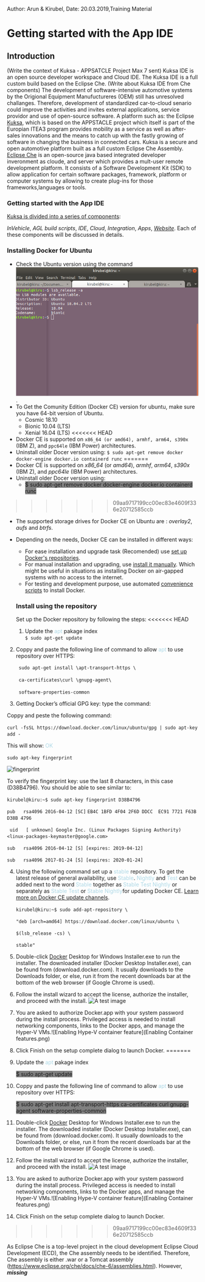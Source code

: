 Author: Arun & Kirubel, Date: 20.03.2019,Training Material
# Getting started with the App IDE
## Introduction 
(Write the context of Kuksa - APPSATCLE Project Max 7 sent)
Kuksa IDE is an open source developer workspace and Cloud IDE. The Kuksa IDE is a full custom build based on the Eclipse Che. 
(Write about Kuksa IDE from Che components)
The development of software-intensive automotive systems by the Origional Equipment Manufuctureres (OEM) still has unresolved challanges. Therefore, development of standardized car-to-cloud senario could improve the activities and invites external applications, service providor and use of open-source software. A platform such as: the Eclipse [Kuksa](https://www.eclipse.org/kuksa/), which is based on the APPSTACLE project which itself is part of the Europian ITEA3 program provides mobility as a service as well as after-sales innovations and the means to catch up with the fastly growing of software in changing the business in connected cars. Kuksa is a secure and open automotive platform built as a full custom Eclipse Che Assembly. [Eclipse Che](https://en.wikipedia.org/wiki/Eclipse_Che) is an open-source java based integrated developer inveronment as cloude, and server which provides a mult-user remote development platform. It consists of a Software Development Kit (SDK) to allow application for certain software packages, framework, platform or computer systems by allowing to create plug-ins for those frameworks,languages or tools.
### Getting started with the App IDE
[Kuksa is divided into a series of components](https://wiki.eclipse.org/Kuksa): 

*InVehicle*, *AGL build scripts*, *IDE*, *Cloud*, *Integration*, *Apps*, *[Website](https://projects.eclipse.org/projects/iot.kuksa)*. Each of these components will be discussed in details. 
### Installing Docker for Ubuntu
* Check the Ubuntu version using the command ![*lsb_release -a*](check_ubuntu_version0.png). 
* To Get the Comunity Edition (Docker CE) version for ubuntu, make sure you have 64-bit version of Ubuntu. 
    * Cosmic 18.10
    * Bionic 10.04 (LTS)
    * Xenial 16.04 (LTS)
<<<<<<< HEAD
* Docker CE is supported on ```x86_64 (or amd64), armhf, arm64, s390x``` (IBM Z), and ```ppc64le``` (IBM Power) architectures.
* Uninstall older Docer version using: 
   ```$ sudo apt-get remove docker docker-engine docker.io containerd runc``` 
=======
* Docker CE is supported on *x86_64* (or *amd64*), *armhf*, *arm64*, *s390x* (IBM Z), and *ppc64le* (IBM Power) architectures.
* Uninstall older Docer version using: 
   *   <span style="background-color:grey"> $ sudo apt-get remove docker docker-engine <span>docker.i</span>o containerd runc </span> 
>>>>>>> 09aa9717199cc00ec83e4609f336e20712585ccb
* The supported storage drives for Docker CE on Ubuntu are : *overlay2*, *aufs* and *btrfs*.
* Depending on the needs, Docker CE can be installed in different ways: 
    * For ease installation and upgrade task (Recomended) use [set up Docker's repositories](https://docs.docker.com/install/linux/docker-ce/ubuntu/#install-from-a-package).
    * For manual installation and upgrading, use [install it manually](https://docs.docker.com/install/linux/docker-ce/ubuntu/#install-from-a-package). Which might be useful in situations as installing Docker on air-gapped systems with no access to the internet.
    * For testing and development purpose, use automated [convenience scripts](https://docs.docker.com/install/linux/docker-ce/ubuntu/#install-using-the-convenience-script) to install Docker.
  
  ### Install using the repository
  Set up the Docker repository by following the steps:
<<<<<<< HEAD
  1. Update the <span style="color:lightblue">apt</span> pakage index    
          ```$ sudo apt-get update```

2. Coppy and paste the following line of command to allow <span style="color:lightblue">apt</span> to use repository over HTTPS:
   
        sudo apt-get install \apt-transport-https \

        ca-certificates\curl \gnupg-agent\

        software-properties-common

3. Getting Docker’s official GPG key: type the command:

Coppy and peste the following command:

   ```curl -fsSL https://download.docker.com/linux/ubuntu/gpg | sudo apt-key add -```

This will show:
<span style="color:lightblue">OK</span>
   
   ```sudo apt-key fingerprint ```

  ![fingerprint](finger_print1.png)

To verify the fingerprint key: use the last 8 characters, in this case (D38B4796). You should be able to see similar to:

``` kirubel@kiru:~$ sudo apt-key fingerprint D38B4796 ```

```pub   rsa4096 2016-04-12 [SC]```
     ``` EB4C 1BFD 4F04 2F6D DDCC  EC91 7721 F63B D38B 4796 ```

``` uid   [ unknown] Google Inc. (Linux Packages Signing Authority) <linux-packages-keymaster@google.com>```

```sub   rsa4096 2016-04-12 [S] [expires: 2019-04-12]```

```sub   rsa4096 2017-01-24 [S] [expires: 2020-01-24]``` 

4. Using the following command set up a <span style="color:lightblue">stable</span> repository. To get the latest release of general availability, use <span style="color:lightblue">Stable</span>. <span style="color:lightblue">Nightly</span> and <span style="color:lightblue">Test</span> can be added next to the word <span style="color:lightblue">Stable</span> together as <span style="color:lightblue">Stable Test Nightly</span> or separately as <span style="color:lightblue">Stable Test</span> or <span style="color:lightblue">Stable Nightly</span>for updating Docker CE. [Learn more on Docker CE update channels](https://docs.docker.com/install/).

      ```kirubel@kiru:~$ sudo add-apt-repository \```

     ```"deb [arch=amd64] https://download.docker.com/linux/ubuntu \```

     ```$(lsb_release -cs) \```
     
     ```stable"```


2. Double-click [Docker](https://docs.docker.com/docker-for-windows/install/) Desktop for Windows Installer.exe to run the installer. The downloaded installer (Docker Desktop Installer.exe), can be found from (download.docker.com). It usually downloads to the Downloads folder, or else, run it from the recent downloads bar at the bottom of the web browser (if Google Chrome is used).

3. Follow the install wizard to accept the license, authorize the installer, and proceed with the install. ![A test image](DockerImage.png)

4. You are asked to authorize Docker.app with your system password during the install process. Privileged access is needed to install networking components, links to the Docker apps, and manage the Hyper-V VMs.![Enabling Hype-V container feature](Enabling Container features.png)

5. Click Finish on the setup complete dialog to launch Docker.
=======
  1. Update the <span style="color:lightblue">apt</span> pakage index
    
        <span style="background-color:grey"> $ sudo apt-get update</span>
2. Coppy and paste the following line of command to allow <span style="color:lightblue">apt</span> to use repository over HTTPS:
   
   <span style="background-color:grey">$ sudo apt-get install apt-transport-https ca-certificates curl gnupg-agent    software-properties-common </span>
3. Double-click [Docker](https://docs.docker.com/docker-for-windows/install/) Desktop for Windows Installer.exe to run the installer. The downloaded installer (Docker Desktop Installer.exe), can be found from (download.docker.com). It usually downloads to the Downloads folder, or else, run it from the recent downloads bar at the bottom of the web browser (if Google Chrome is used).

4. Follow the install wizard to accept the license, authorize the installer, and proceed with the install. ![A test image](DockerImage.png)

5. You are asked to authorize Docker.app with your system password during the install process. Privileged access is needed to install networking components, links to the Docker apps, and manage the Hyper-V VMs.![Enabling Hype-V container feature](Enabling Container features.png)

6. Click Finish on the setup complete dialog to launch Docker.
>>>>>>> 09aa9717199cc00ec83e4609f336e20712585ccb


As Eclipse Che is a top-level project in the cloud development Eclipse Cloud Development (ECD), the Che assembly needs to be identified. Therefore, Che assembly is either .war or a Tomcat assembly (https://www.eclipse.org/che/docs/che-6/assemblies.html). However, ***missing*** 